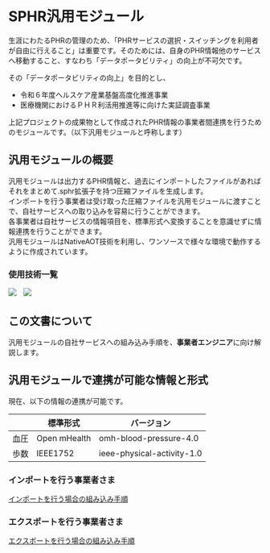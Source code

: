 # SPHR汎用モジュール
生涯にわたるPHRの管理のため、「PHRサービスの選択・スイッチングを利用者が自由に行えること」は重要です。そのためには、自身のPHR情報他のサービスへ移動すること、すなわち「データポータビリティ」の向上が不可欠です。<br>

その「データポータビリティの向上」を目的とし、

- 令和６年度ヘルスケア産業基盤高度化推進事業
- 医療機関におけるＰＨＲ利活用推進等に向けた実証調査事業
  
上記プロジェクトの成果物として作成されたPHR情報の事業者間連携を行うためのモジュールです。（以下汎用モジュールと呼称します）

## 汎用モジュールの概要
汎用モジュールは出力するPHR情報と、過去にインポートしたファイルがあればそれをまとめて.sphr拡張子を持つ圧縮ファイルを生成します。<br>
インポートを行う事業者は受け取った圧縮ファイルを汎用モジュールに渡すことで、自社サービスへの取り込みを容易に行うことができます。<br>
各事業者は自社サービスの情報項目を、標準形式へ変換することを意識せずに情報連携を行うことができます。<br>
汎用モジュールはNativeAOT技術を利用し、ワンソースで様々な環境で動作するように作成されています。

### 使用技術一覧
<img src="https://img.shields.io/badge/Csharp-000.svg?style=for-the-badge">　<img src="https://img.shields.io/badge/nativeaot-000.svg?style=for-the-badge">

## この文書について
汎用モジュールの自社サービスへの組み込み手順を、**事業者エンジニア**に向け解説します。<br>

## 汎用モジュールで連携が可能な情報と形式
現在、以下の情報の連携が可能です。

|   | 標準形式 | バージョン |
| ------------- | ------------- | ------------- |
| 血圧  | Open mHealth  |  omh-blood-pressure-4.0  |
| 歩数  | IEEE1752  |  ieee-physical-activity-1.0  | 


### インポートを行う事業者さま
<a href="https://github.com/mgfactoryinc/SphrLibrary/blob/master/Documents/import.md">インポートを行う場合の組み込み手順</a>

### エクスポートを行う事業者さま
<a href="https://github.com/mgfactoryinc/SphrLibrary/blob/master/Documents/export.md">エクスポートを行う場合の組み込み手順</a>


